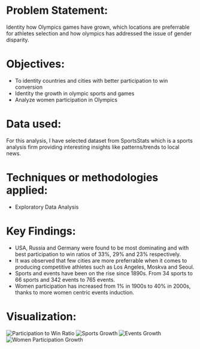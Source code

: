 # Problem Statement:
Identity how Olympics games have grown, which locations are preferrable for athletes selection and how olympics has addressed the issue of gender disparity.

# Objectives:
- To identity countries and cities with better participation to win conversion
- Identity the growth in olympic sports and games
- Analyze women participation in Olympics

# Data used:
For this analysis, I have selected dataset from SportsStats which is a sports analysis firm providing interesting insights like patterns/trends to local news.

# Techniques or methodologies applied:
- Exploratory Data Analysis

# Key Findings:
- USA, Russia and Germany were found to be most dominating and with best participation to win ratios of 33%, 29% and 23% respectively.
- It was observed that few cities are more preferrable when it comes to producing competitive athletes such as Los Angeles, Moskva and Seoul.
- Sports and events have been on the rise since 1890s. From 34 sports to 66 sports and 342 events to 765 events.
- Women participation has increased from 1% in 1900s to 40% in 2000s, thanks to more women centric events induction.

# Visualization:
![Participation to Win Ratio](https://github.com/FD0112/data-analysis-projects/assets/132354930/f30914e2-b658-4bfe-a638-0f0d1044720a)
![Sports Growth](https://github.com/FD0112/data-analysis-projects/assets/132354930/91c62240-2173-405a-956c-35b77970134d)
![Events Growth](https://github.com/FD0112/data-analysis-projects/assets/132354930/6089a3dc-4eba-4ad0-8296-63e53f25ae93)
![Women Participation Growth](https://github.com/FD0112/data-analysis-projects/assets/132354930/bbfa74e4-7133-4c9b-86e8-771615c1f9c1)
